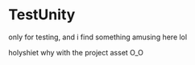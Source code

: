 # TestUnity
only for testing, and i find something amusing here lol

holyshiet why with the project asset O_O
